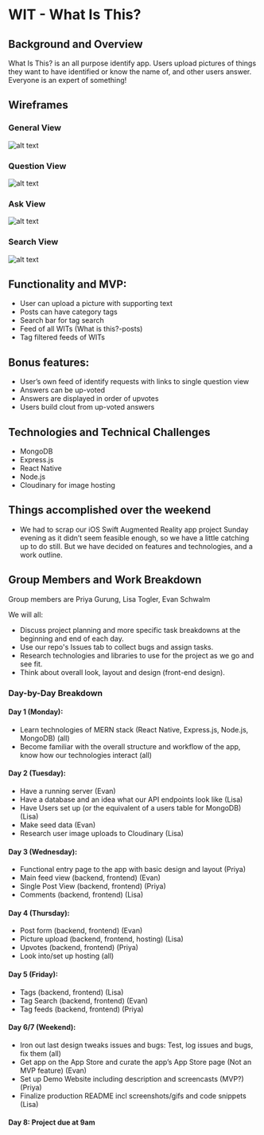 # WIT - What Is This?
## Background and Overview
What Is This? is an all purpose identify app. Users upload pictures of things they want to have identified or know the name of, and other users answer. Everyone is an expert of something!

## Wireframes

### General View
![alt text](http://res.cloudinary.com/dhuab49yi/image/upload/v1507532701/GeneralView_mxmsnl.png "General View")

### Question View
![alt text](http://res.cloudinary.com/dhuab49yi/image/upload/v1507532701/QuestionView_zbmsi4.png 'Question View')

### Ask View
![alt text](http://res.cloudinary.com/dhuab49yi/image/upload/v1507532701/AskView_a4rzhy.png 'Ask View')

### Search View
![alt text](http://res.cloudinary.com/dhuab49yi/image/upload/v1507532701/SearchView_umsxcn.png 'Search View')


## Functionality and MVP:
* User can upload a picture with supporting text
* Posts can have category tags
* Search bar for tag search
* Feed of all WITs (What is this?-posts)
* Tag filtered feeds of WITs

## Bonus features:
* User’s own feed of identify requests with links to single question view
* Answers can be up-voted
* Answers are displayed in order of upvotes
* Users build clout from up-voted answers

## Technologies and Technical Challenges
* MongoDB
* Express.js
* React Native
* Node.js
* Cloudinary for image hosting

## Things accomplished over the weekend
* We had to scrap our iOS Swift Augmented Reality app project Sunday evening as it didn’t seem feasible enough, so we have a little catching up to do still. But we have decided on features and technologies, and a work outline.

## Group Members and Work Breakdown
Group members are Priya Gurung, Lisa Togler, Evan Schwalm

We will all:
* Discuss project planning and more specific task breakdowns at the beginning and end of each day.
* Use our repo's Issues tab to collect bugs and assign tasks.
* Research technologies and libraries to use for the project as we go and see fit.
* Think about overall look, layout and design (front-end design).

### Day-by-Day Breakdown

#### Day 1 (Monday):
* Learn technologies of MERN stack (React Native, Express.js, Node.js, MongoDB) (all)
* Become familiar with the overall structure and workflow of the app, know how our technologies interact (all)

#### Day 2 (Tuesday):
* Have a running server (Evan)
* Have a database and an idea what our API endpoints look like (Lisa)
* Have Users set up (or the equivalent of a users table for MongoDB) (Lisa)
* Make seed data (Evan)
* Research user image uploads to Cloudinary (Lisa)

#### Day 3 (Wednesday):
* Functional entry page to the app with basic design and layout (Priya)
* Main feed view (backend, frontend) (Evan)
* Single Post View (backend, frontend) (Priya)
* Comments (backend, frontend) (Lisa)

#### Day 4 (Thursday):
* Post form (backend, frontend) (Evan)
* Picture upload (backend, frontend, hosting) (Lisa)
* Upvotes (backend, frontend) (Priya)
* Look into/set up hosting (all)

#### Day 5 (Friday):
* Tags (backend, frontend) (Lisa)
* Tag Search (backend, frontend) (Evan)
* Tag feeds (backend, frontend) (Priya)

#### Day 6/7 (Weekend):
* Iron out last design tweaks issues and bugs: Test, log issues and bugs, fix them (all)
* Get app on the App Store and curate the app’s App Store page (Not an MVP feature) (Evan)
* Set up Demo Website including description and screencasts (MVP?) (Priya)
* Finalize production README incl screenshots/gifs and code snippets (Lisa)

#### Day 8: Project due at 9am
